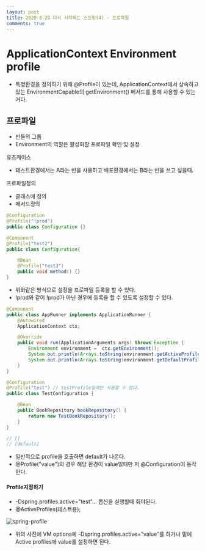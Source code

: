 ```yaml
---
layout: post
title: 2020-3-28 다시 시작하는 스프링(4) - 프로파일
comments: true
---
```


# ApplicationContext Environment profile

- 특정환경을 정의하기 위해 @Profile이 있는데, ApplicationContext에서 상속하고 있는 EnvironmentCapable의 getEnvironment() 메서드를 통해 사용할 수 있는거다.



## 프로파일

- 빈들의 그룹
- Environment의 역할은 활성화할 프로파일 확인 및 설정

유즈케이스

- 테스트환경에서는 A라는 빈을 사용하고 배포환경에서는 B라는 빈을 쓰고 싶을때.



프로파일정의

- 클래스에 정의
- 메서드정의

```java
@Configuration
@Profile("!prod")
public class Configuration {}

@Component
@Profile("test2")
public class Configuration{

	@Bean
	@Profile("test3")
	public void method() {}
}

```

- 위와같은 방식으로 설정을 프로파일 등록을 할 수 있다.
- !prod와 같이 !prod가 아닌 경우에 등록을 할 수 있도록 설정할 수 있다.

```java
@Component
public class AppRunner implements ApplicationRunner {
    @Autowired
    ApplicationContext ctx;

    @Override
    public void run(ApplicationArguments args) throws Exception {
        Environment environment =  ctx.getEnvironment();
        System.out.println(Arrays.toString(environment.getActiveProfiles()));
        System.out.println(Arrays.toString(environment.getDefaultProfiles()));
    }
}

@Configuration
@Profile("test") // testProfile일때만 사용할 수 있다.
public class TestConfiguration {

    @Bean
    public BookRepository bookRepository() {
        return new TestBookRepository();
    }
}

// []
// [default]
```

- 일반적으로 profile을 호출하면 default가 나온다.
- @Profile("value")의 경우 해당 환경이 value일때만 저 @Configuration이 동작한다.

#### Profile지정하기

- -Dspring.profiles.active="test"... 옵션을 실행할때 줘야된다.
- @ActiveProfiles(테스트용);

![spring-profile](https://github.com/jaeyeon93/jaeyeon93.github.io/blob/master/images/spring-profile.png?raw=true)

- 위의 사진에 VM options에 -Dspring.profiles.active="value"를 하거나 밑에 Active profiles에 value를 설정하면 된다.
